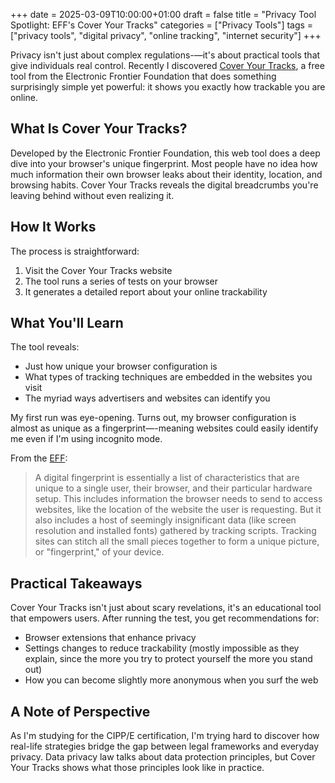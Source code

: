 +++
date = 2025-03-09T10:00:00+01:00
draft = false
title = "Privacy Tool Spotlight: EFF's Cover Your Tracks"
categories = ["Privacy Tools"]
tags = ["privacy tools", "digital privacy", "online tracking", "internet security"]
+++

Privacy isn't just about complex regulations-—it's about practical tools that give individuals real control. Recently I discovered [Cover Your Tracks](https://coveryourtracks.eff.org), a free tool from the Electronic Frontier Foundation that does something surprisingly simple yet powerful: it shows you exactly how trackable you are online.

## What Is Cover Your Tracks?

Developed by the Electronic Frontier Foundation, this web tool does a deep dive into your browser's unique fingerprint. Most people have no idea how much information their own browser leaks about their identity, location, and browsing habits. Cover Your Tracks reveals the digital breadcrumbs you're leaving behind without even realizing it.

## How It Works

The process is straightforward:
1. Visit the Cover Your Tracks website
2. The tool runs a series of tests on your browser
3. It generates a detailed report about your online trackability

## What You'll Learn

The tool reveals:
- Just how unique your browser configuration is
- What types of tracking techniques are embedded in the websites you visit
- The myriad ways advertisers and websites can identify you

My first run was eye-opening. Turns out, my browser configuration is almost as unique as a fingerprint—-meaning websites could easily identify me even if I'm using incognito mode. 

From the [EFF](https://coveryourtracks.eff.org/learn):
> A digital fingerprint is essentially a list of characteristics that are unique to a single user, their browser, and their particular hardware setup. This includes information the browser needs to send to access websites, like the location of the website the user is requesting. But it also includes a host of seemingly insignificant data (like screen resolution and installed fonts) gathered by tracking scripts. Tracking sites can stitch all the small pieces together to form a unique picture, or "fingerprint," of your device.

## Practical Takeaways

Cover Your Tracks isn't just about scary revelations, it's an educational tool that empowers users. After running the test, you get recommendations for:
- Browser extensions that enhance privacy
- Settings changes to reduce trackability (mostly impossible as they explain, since the more you try to protect yourself the more you stand out)
- How you can become slightly more anonymous when you surf the web

## A Note of Perspective

As I'm studying for the CIPP/E certification, I'm trying hard to discover how real-life strategies bridge the gap between legal frameworks and everyday privacy. Data privacy law talks about data protection principles, but Cover Your Tracks shows what those principles look like in practice.